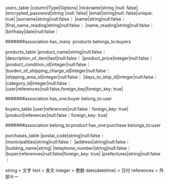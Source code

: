 users_table
|column|Type|Options|
|nickname|string |null: false|
|encrypted_password|string |null: false|
|email|string|null: false|unique: true|
|surname|string|null:false｜
|name|string|null:false｜
|first_name_reading|string|null:false｜
|name_reading|string|null:false｜
|birthday|date|null:false｜

#######association
has_many :products
belongs_to:buyers


products_table
|product_name|string|null:false｜
|description_of_item|text|null:false｜
|product_price|integer|null:false｜
|product_condition_id|integer|null:false｜
|burden_of_shipping_charge_id|integer|null:false｜
|shipping_area_id|integer|null:false｜
|days_to_ship_id|integer|null:false｜
|category_id|integer|null:false｜
|user|references|null:false,foreign_key|foreign_key: true|

#######association
has_one:buyer
belong_to:user

buyers_table
|user|references|null:false｜foreign_key: true|
|product|references|null:false｜foreign_key: true|

#######association
belong_to:product
has_one:purchase
belongs_to:user

purchases_table
|postal_code|string|null:false｜
|municipalities|string|null:false｜
|address|string|null:false｜
|building_name|string|
|telephone_number|string|null:false｜
|buyer|references|null:false|foreign_key: true|
|prefectures|string|null:false｜

string  >  文字
text  > 長文
integer > 整数
date(datetime) > 日付
references > 外部キー